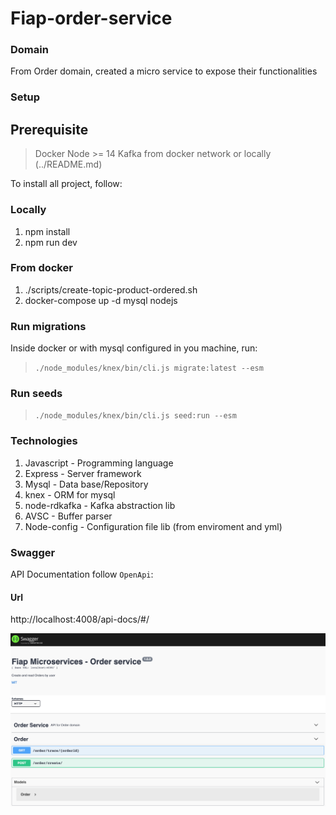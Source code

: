 # Fiap-order-service

### Domain
From Order domain, created a micro service to expose their functionalities

### Setup

## Prerequisite

> Docker
> Node >= 14
> Kafka from docker network or locally (../README.md)

To install all project, follow:
### Locally

1. npm install
2. npm run dev

### From docker
1. ./scripts/create-topic-product-ordered.sh
2. docker-compose up -d mysql nodejs

### Run migrations

Inside docker or with mysql configured in you machine, run:

> `./node_modules/knex/bin/cli.js migrate:latest --esm`

### Run seeds

> `./node_modules/knex/bin/cli.js seed:run --esm`

### Technologies

1. Javascript - Programming language
2. Express - Server framework
4. Mysql - Data base/Repository
3. knex - ORM for mysql
4. node-rdkafka - Kafka abstraction lib
5. AVSC - Buffer parser
6. Node-config - Configuration file lib (from enviroment and yml)

### Swagger

API Documentation follow `OpenApi`:
#### Url

http://localhost:4008/api-docs/#/

![swagger](docs/swagger_order.png)
